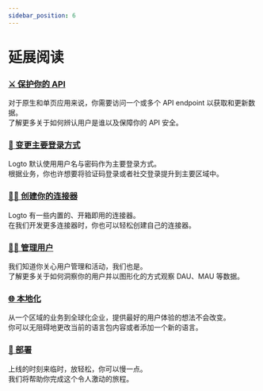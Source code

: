```yaml
---
sidebar_position: 6
---
```


# 延展阅读

### [⚔️ 保护你的 API](../../recipes/protect-your-api/README.md)

对于原生和单页应用来说，你需要访问一个或多个 API endpoint 以获取和更新数据。<br/>
了解更多关于如何辨认用户是谁以及保障你的 API 安全。

### [🛵 变更主要登录方式](../../recipes/customize-sie/configure-sign-in-methods.mdx)

Logto 默认使用用户名与密码作为主要登录方式。<br/>
根据业务，你也许想要将验证码登录或者社交登录提升到主要区域中。

### [🧑‍🔬 创建你的连接器](../../recipes/create-your-connector/README.md)

Logto 有一些内置的、开箱即用的连接器。<br/>
在我们开发更多连接器时，你也可以轻松创建自己的连接器。

### [🧑‍🚀 管理用户](../../recipes/manage-users/README.md)

我们知道你关心用户管理和活动，我们也是。<br/>
了解更多关于如何洞察你的用户并以图形化的方式观察 DAU、MAU 等数据。

### [🌐 本地化](../../recipes/localization/README.md)

从一个区域的业务到全球化企业，提供最好的用户体验的想法不会改变。<br/>
你可以无阻碍地更改当前的语言包内容或者添加一个新的语言。

### [🚀 部署](../../recipes/deployment/README.md)

上线的时刻来临时，放轻松，你可以慢一点。<br/>
我们将帮助你完成这个令人激动的旅程。
